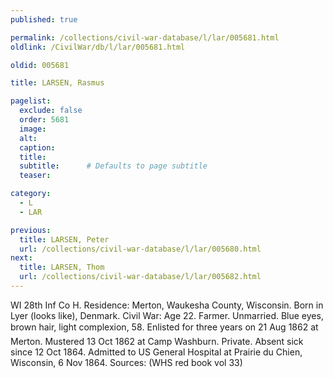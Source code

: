```yaml
---
published: true

permalink: /collections/civil-war-database/l/lar/005681.html
oldlink: /CivilWar/db/l/lar/005681.html

oldid: 005681

title: LARSEN, Rasmus

pagelist:
  exclude: false
  order: 5681
  image: 
  alt:
  caption:
  title:
  subtitle:      # Defaults to page subtitle
  teaser:

category: 
  - L 
  - LAR

previous:
  title: LARSEN, Peter
  url: /collections/civil-war-database/l/lar/005680.html  
next:
  title: LARSEN, Thom
  url: /collections/civil-war-database/l/lar/005682.html   
---
```

WI 28th Inf Co H. Residence: Merton, Waukesha County, Wisconsin. Born in Lyer (looks like), Denmark. Civil War: Age 22. Farmer. Unmarried. Blue eyes, brown hair, light complexion, 5&#146;8&#148;. Enlisted for three years on 21 Aug 1862 at Merton. Mustered 13 Oct 1862 at Camp Washburn. Private. Absent sick since 12 Oct 1864. Admitted to US General Hospital at Prairie du Chien, Wisconsin, 6 Nov 1864. Sources: (WHS red book vol 33)